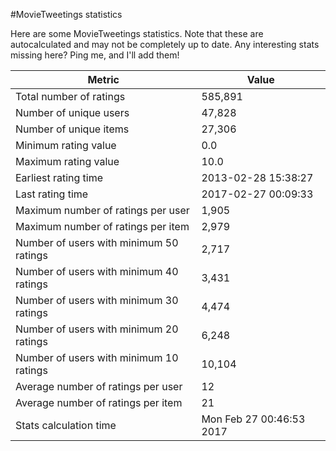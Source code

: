 #MovieTweetings statistics

Here are some MovieTweetings statistics. Note that these are autocalculated and may not be completely up to date. Any interesting stats missing here? Ping me, and I'll add them!

Metric | Value
--- | ---
Total number of ratings                 | 585,891
Number of unique users                  | 47,828
Number of unique items                  | 27,306
Minimum rating value                    | 0.0
Maximum rating value                    | 10.0
Earliest rating time                    | 2013-02-28 15:38:27
Last rating time                        | 2017-02-27 00:09:33
Maximum number of ratings per user      | 1,905
Maximum number of ratings per item      | 2,979
Number of users with minimum 50 ratings | 2,717
Number of users with minimum 40 ratings | 3,431
Number of users with minimum 30 ratings | 4,474
Number of users with minimum 20 ratings | 6,248
Number of users with minimum 10 ratings | 10,104
Average number of ratings per user      | 12
Average number of ratings per item      | 21
Stats calculation time                  | Mon Feb 27 00:46:53 2017

